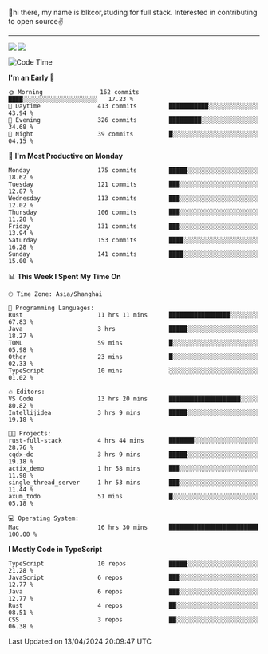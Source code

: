 👋hi there, my name is blkcor,studing for full stack.
Interested in contributing to open source✌️

<hr/>

![](https://github-readme-stats.vercel.app/api?username=blkcor)
<a href="https://github.com/blkcor/github-readme-stats">
    <img align="left" src="https://github-readme-stats.vercel.app/api/top-langs/?username=blkcor&hide=jupyter%20notebook,shaderlab,tex,c%23&langs_count=9" />
</a>


<!--START_SECTION:waka-->
![Code Time](http://img.shields.io/badge/Code%20Time-1%2C024%20hrs%2034%20mins-blue)

**I'm an Early 🐤** 

```text
🌞 Morning                162 commits         ████░░░░░░░░░░░░░░░░░░░░░   17.23 % 
🌆 Daytime                413 commits         ███████████░░░░░░░░░░░░░░   43.94 % 
🌃 Evening                326 commits         █████████░░░░░░░░░░░░░░░░   34.68 % 
🌙 Night                  39 commits          █░░░░░░░░░░░░░░░░░░░░░░░░   04.15 % 
```
📅 **I'm Most Productive on Monday** 

```text
Monday                   175 commits         █████░░░░░░░░░░░░░░░░░░░░   18.62 % 
Tuesday                  121 commits         ███░░░░░░░░░░░░░░░░░░░░░░   12.87 % 
Wednesday                113 commits         ███░░░░░░░░░░░░░░░░░░░░░░   12.02 % 
Thursday                 106 commits         ███░░░░░░░░░░░░░░░░░░░░░░   11.28 % 
Friday                   131 commits         ███░░░░░░░░░░░░░░░░░░░░░░   13.94 % 
Saturday                 153 commits         ████░░░░░░░░░░░░░░░░░░░░░   16.28 % 
Sunday                   141 commits         ████░░░░░░░░░░░░░░░░░░░░░   15.00 % 
```


📊 **This Week I Spent My Time On** 

```text
🕑︎ Time Zone: Asia/Shanghai

💬 Programming Languages: 
Rust                     11 hrs 11 mins      █████████████████░░░░░░░░   67.83 % 
Java                     3 hrs               █████░░░░░░░░░░░░░░░░░░░░   18.27 % 
TOML                     59 mins             █░░░░░░░░░░░░░░░░░░░░░░░░   05.98 % 
Other                    23 mins             █░░░░░░░░░░░░░░░░░░░░░░░░   02.33 % 
TypeScript               10 mins             ░░░░░░░░░░░░░░░░░░░░░░░░░   01.02 % 

🔥 Editors: 
VS Code                  13 hrs 20 mins      ████████████████████░░░░░   80.82 % 
Intellijidea             3 hrs 9 mins        █████░░░░░░░░░░░░░░░░░░░░   19.18 % 

🐱‍💻 Projects: 
rust-full-stack          4 hrs 44 mins       ███████░░░░░░░░░░░░░░░░░░   28.76 % 
cqdx-dc                  3 hrs 9 mins        █████░░░░░░░░░░░░░░░░░░░░   19.18 % 
actix_demo               1 hr 58 mins        ███░░░░░░░░░░░░░░░░░░░░░░   11.98 % 
single_thread_server     1 hr 53 mins        ███░░░░░░░░░░░░░░░░░░░░░░   11.44 % 
axum_todo                51 mins             █░░░░░░░░░░░░░░░░░░░░░░░░   05.18 % 

💻 Operating System: 
Mac                      16 hrs 30 mins      █████████████████████████   100.00 % 
```

**I Mostly Code in TypeScript** 

```text
TypeScript               10 repos            █████░░░░░░░░░░░░░░░░░░░░   21.28 % 
JavaScript               6 repos             ███░░░░░░░░░░░░░░░░░░░░░░   12.77 % 
Java                     6 repos             ███░░░░░░░░░░░░░░░░░░░░░░   12.77 % 
Rust                     4 repos             ██░░░░░░░░░░░░░░░░░░░░░░░   08.51 % 
CSS                      3 repos             ██░░░░░░░░░░░░░░░░░░░░░░░   06.38 % 
```




 Last Updated on 13/04/2024 20:09:47 UTC
<!--END_SECTION:waka-->


